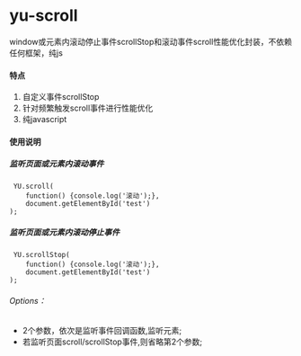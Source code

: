 # yu-scroll

window或元素内滚动停止事件scrollStop和滚动事件scroll性能优化封装，不依赖任何框架，纯js
#### 特点
1. 自定义事件scrollStop
2. 针对频繁触发scroll事件进行性能优化
3. 纯javascript

#### 使用说明

##### 监听页面或元素内滚动事件
```
 YU.scroll(
    function() {console.log('滚动');},
    document.getElementById('test')
);
```
##### 监听页面或元素内滚动停止事件
```
 YU.scrollStop(
    function() {console.log('滚动');},
    document.getElementById('test')
);
```
###### Options：
* 2个参数，依次是监听事件回调函数,监听元素;
* 若监听页面scroll/scrollStop事件,则省略第2个参数;
